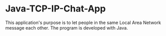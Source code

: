 # Java-TCP-IP-Chat-App
This application's purpose is to let people in the same Local Area Network message each other. The program is developed with Java.
